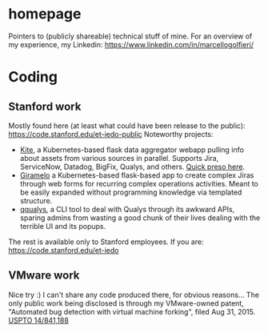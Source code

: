 # homepage
Pointers to (publicly shareable) technical stuff of mine. For an overview of my experience, my Linkedin: https://www.linkedin.com/in/marcellogolfieri/
# Coding
## Stanford work
Mostly found here (at least what could have been release to the public): https://code.stanford.edu/et-iedo-public
Noteworthy projects:
  * [Kite](https://code.stanford.edu/et-iedo-public/kite), a Kubernetes-based flask data aggregator webapp pulling info about assets from various sources in parallel. Supports Jira, ServiceNow, Datadog, BigFix, Qualys, and others. [Quick preso here](http://tcg.sh/kite-preso).
  * [Giramelo](https://code.stanford.edu/et-iedo-public/giramelo) a Kubernetes-based flask-based app to create complex Jiras through web forms for recurring complex operations activities.  Meant to be easily expanded without programming knowledge via templated structure.
  * [qqualys](https://code.stanford.edu/et-iedo-public/qqualys), a CLI tool to deal with Qualys through its awkward APIs, sparing admins from wasting a good chunk of their lives dealing with the terrible UI and its popups.

The rest is available only to Stanford employees. If you are: https://code.stanford.edu/et-iedo
##  VMware work
Nice try :) I can't share any code produced there, for obvious reasons...  The only public work being disclosed is through my VMware-owned patent, "Automated bug detection with virtual machine forking", filed Aug 31, 2015. [USPTO 14/841,188](https://goo.gl/BLkG8M)
